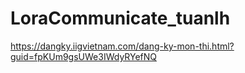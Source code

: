 # LoraCommunicate_tuanlh
https://dangky.iigvietnam.com/dang-ky-mon-thi.html?guid=fpKUm9gsUWe3IWdyRYefNQ
